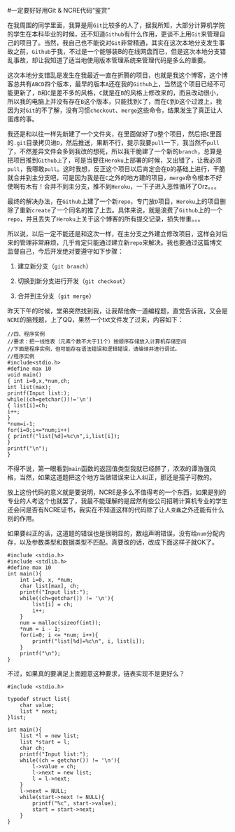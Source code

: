 #一定要好好用Git & NCRE代码“鉴赏”  

在我周围的同学里面，我算是用```Git```比较多的人了，据我所知，大部分计算机学院的学生在本科毕业的时候，还不知道```Github```有什么作用，更谈不上用```Git```来管理自己的项目了。当然，我自己也不能说对```Git```非常精通，其实在这次本地分支发生事故之前，```Github```于我，不过是一个能够装B的在线网盘而已，但是这次本地分支错乱事故，却让我知道了适当地使用版本管理系统来管理代码是多么的重要。  

这次本地分支错乱是发生在我最近一直在折腾的项目，也就是我这个博客，这个博客总共有```ABCD```四个版本，最早的版本```A```还在我的```Github```上，当然这个项目已经不可能更新了，```B```和```C```是差不多的风格，```C```就是在```B```的风格上修改来的，而且改动很小，所以我的电脑上并没有存在```B```这个版本，只能找到```C```了，而在```C```到```D```这个过渡上，我因为对```Git```的不了解，没有习惯```checkout```、```merge```这些命令，结果发生了真正让人蛋疼的事。  

我还是和以往一样先新建了一个文件夹，在里面做好了```D```整个项目，然后把```C```里面的```.git```目录拷贝进```D```，然后推送，果断不行，提示我要```pull```一下，我当然不```pull```了，不然差异文件会多到我改的想死，所以我干脆建了一个新的```branch```，总算是把项目推到```Github上```了，可是当要往```Heroku```上部署的时候，又出错了，让我必须```pull```，我哪敢```pull```。这时我想，反正这个项目以后肯定会在```D```的基础上进行，干脆就合并到主分支吧，可是因为我是在```C```之外的地方建的项目，```merge```命令根本不好使啊有木有！合并不到主分支，推不到```Heroku```，一下子进入恶性循环了Orz。。。  

最终的解决办法，在```Github```上建了一个新```repo```，专门放```D```项目，```Heroku```上的项目删除了重新```create```了一个同名的推了上去。具体来说，就是浪费了```Github```上的一个```repo```，并且丢失了```Heroku```上关于这个博客的所有提交记录，损失惨重。。。  

所以说，以后一定不能还是和这次一样，在主分支之外建立修改项目，这样会对后来的管理非常麻烦，几乎肯定只能通过建立新```repo```来解决。我也要通过这篇博文监督自己，今后开发绝对要遵守如下步骤：  

1. 建立新分支（```git branch```）  

2. 切换到新分支进行开发（```git checkout```）  

3. 合并到主分支（```git merge```）  

昨天下午的时候，堂弟突然找到我，让我帮他做一道编程题，直觉告诉我，又会是```NCRE```的脑残题，上了QQ，果然一个txt文件发了过来，内容如下：  

	//四、程序实例
	//要求：把一线性表（元素个数不大于11个）按顺序存储放入计算机存储空间
	//下面是程序实例，但可能存在语法错误和逻辑错误，请编译并进行调试。
	//程序实例
	#include<stdio.h>
	#define max 10
	void main()
	{ int i=0,x,*num,ch;
	int list(max);
	printf(Input list:);
	while((ch=getchar())!='\n')
	{ list[i]=ch;
	i++;
	}
	*num=i-1;
	for(i=0;i<=*num;i++)
	{ printf("list[%d]=%c\n",i,list[i]);
	}
	printf("\n");
	}

不得不说，第一眼看到```main```函数的返回值类型我就已经醉了，浓浓的谭浩强风格，当然，如果这道题把这个地方当做错误来让人纠正，那还是孺子可教的。  

放上这份代码的意义就是要说明，NCRE是多么不值得考的一个东西，如果是别的专业的人考这个也就罢了，我最不能理解的是居然有些公司招聘计算机专业的学生还会问是否有NCRE证书，我实在不知道这样的代码除了让人```变蠢```之外还能有什么别的作用。

如果要纠正的话，这道题的错误也是很明显的，数组声明错误，没有给```num```分配内存，以及参数类型和数据类型不匹配。真要改的话，改成下面这样子就OK了。

	#include <stdio.h>
	#include <stdlib.h>
	#define max 10
	int main(){ 
    	int i=0, x, *num;
    	char list[max], ch;
    	printf("Input list:");
    	while((ch=getchar()) != '\n'){
        	list[i] = ch;
        	i++;
    	}
    	num = malloc(sizeof(int));
    	*num = i - 1;
    	for(i=0; i <= *num; i++){
        	printf("list[%d]=%c\n", i, list[i]);
    	}
    	printf("\n");
	}  
	
不过，如果真的要满足上面题意这种要求，链表实现不是更好么？  

	#include <stdio.h>
	
	typedef struct list{
    	char value;
    	list * next;
	}list;
	
	int main(){ 
    	list *l = new list;
    	list *start = l;
    	char ch;
    	printf("Input list:");
    	while((ch = getchar()) != '\n'){ 
        	l->value = ch;
        	l->next = new list;
        	l = l->next;
    	}
    	l->next = NULL;
    	while(start->next != NULL){
        	printf("%c", start->value);
        	start = start->next;
    	}
	}